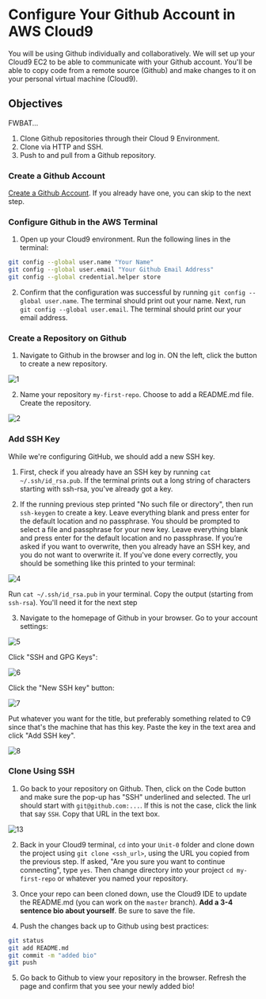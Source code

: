 # Configure Your Github Account in AWS Cloud9

You will be using Github individually and collaboratively. We will set up your Cloud9
EC2 to be able to communicate with your Github account. You'll be able to copy code from a
remote source (Github) and make changes to it on your personal virtual machine (Cloud9).

## Objectives
FWBAT...
1. Clone Github repositories through their Cloud 9 Environment.
2. Clone via HTTP and SSH.
3. Push to and pull from a Github repository.

### Create a Github Account

[Create a Github Account](https://github.com/join). If you already have one, you can skip to the next step.

### Configure Github in the AWS Terminal

1. Open up your Cloud9 environment. Run the following lines in the terminal:

```sh
git config --global user.name "Your Name"
git config --global user.email "Your Github Email Address"
git config --global credential.helper store
```

2. Confirm that the configuration was successful by running `git config --global user.name`. The terminal should print out your name. Next, run `git config --global user.email`. The terminal should print our your email address.

### Create a Repository on Github

1. Navigate to Github in the browser and log in. ON the left, click the button to create a new repository.

![1](./assets/1.png)

2. Name your repository `my-first-repo`. Choose to add a README.md file. Create the repository.

![2](./assets/2.png)

### Add SSH Key

While we're configuring GitHub, we should add a new SSH key. 

1. First, check if you already have an SSH key by running `cat ~/.ssh/id_rsa.pub`. If the terminal prints out a long string of characters starting with ssh-rsa, you've already got a key.

2. If the running previous step printed "No such file or directory", then run `ssh-keygen` to create a key. Leave everything blank and press enter for the default location and no passphrase. You should be prompted to select a file and passphrase for your new key. Leave everything blank and press enter for the default location and no passphrase. If you’re asked if you want to overwrite, then you already have an SSH key, and you do not want to overwrite it. If you've done every correctly, you should be something like this printed to your terminal:

![4](./assets/4.png)

Run `cat ~/.ssh/id_rsa.pub` in your terminal. Copy the output (starting from `ssh-rsa`). You'll need it for the next step

3. Navigate to the homepage of Github in your browser. Go to your account settings:

![5](./assets/5.png)

Click "SSH and GPG Keys":

![6](./assets/6.png)

Click the "New SSH key" button:

![7](./assets/7.png)

Put whatever you want for the title, but preferably something related to C9 since that's the machine that has this key. Paste the key in the text area and click "Add SSH key".

![8](./assets/8.png)

### Clone Using SSH

1. Go back to your repository on Github. Then, click on the Code button and make sure the pop-up has "SSH" underlined and selected. The url should start with `git@github.com:...`. If this is not the case, click the link that say `SSH`. Copy that URL in the text box.

![13](./assets/13.png)

2. Back in your Cloud9 terminal, `cd` into your `Unit-0` folder and clone down the project using `git clone <ssh_url>`, using the URL you copied from the previous step. If asked, "Are you sure you want to continue connecting", type `yes`. Then change directory into your project `cd my-first-repo` or whatever you named your repository. 

3. Once your repo can been cloned down, use the Cloud9 IDE to update the README.md (you can work on the `master` branch). **Add a 3-4 sentence bio about yourself**. Be sure to save the file.

4. Push the changes back up to Github using best practices:
```sh
git status
git add README.md
git commit -m "added bio"
git push
```
5. Go back to Github to view your repository in the browser. Refresh the page and confirm that you see your newly added bio!
